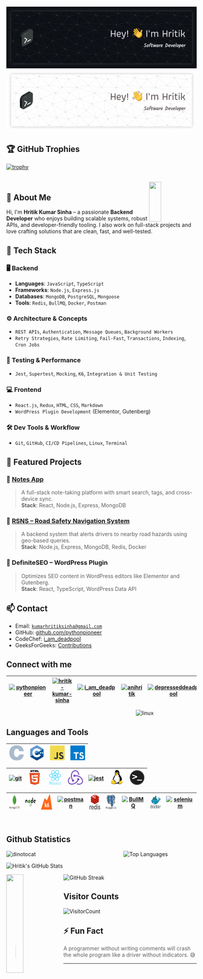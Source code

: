 ![github-header](./dr.png#gh-dark-mode-only)
![github-header](./lt.png#gh-light-mode-only)


## 🏆 GitHub Trophies
[![trophy](https://github-profile-trophy.vercel.app/?username=pythonpioneer&theme=onedark&no-bg=true&margin-w=4)](https://github.com/pythonpioneer) 

<br>

<img src="https://github.com/pythonpioneer/pythonpioneer/assets/85961247/b1aecb58-1bfe-4e1f-b36b-bb221fab5af6" align="right" width="25%" height="105vh">

## 📌 About Me

Hi, I'm **Hritik Kumar Sinha** – a passionate **Backend Developer** who enjoys building scalable systems, robust APIs, and developer-friendly tooling. I also work on full-stack projects and love crafting solutions that are clean, fast, and well-tested.

## 🧠 Tech Stack

### 🖥️ Backend
- **Languages**: `JavaScript`, `TypeScript`
- **Frameworks**: `Node.js`, `Express.js`
- **Databases**: `MongoDB`, `PostgreSQL`, `Mongoose`
- **Tools**: `Redis`, `BullMQ`, `Docker`, `Postman`

### ⚙️ Architecture & Concepts
- `REST APIs`, `Authentication`, `Message Queues`, `Background Workers`
- `Retry Strategies`, `Rate Limiting`, `Fail-Fast`, `Transactions`, `Indexing`, `Cron Jobs`

### 🧪 Testing & Performance
- `Jest`, `Supertest`, `Mocking`, `K6`, `Integration & Unit Testing`

### 💻 Frontend
- `React.js`, `Redux`, `HTML`, `CSS`, `Markdown`
- `WordPress Plugin Development` (Elementor, Gutenberg)

### 🛠️ Dev Tools & Workflow
- `Git`, `GitHub`, `CI/CD Pipelines`, `Linux`, `Terminal`

## 📁 Featured Projects

### 🔹 [Notes App](https://github.com/pythonpioneer/my-notes-frontend)
> A full-stack note-taking platform with smart search, tags, and cross-device sync.  
**Stack**: React, Node.js, Express, MongoDB

### 🔹 [RSNS – Road Safety Navigation System](https://github.com/pythonpioneer/RSNS)
> A backend system that alerts drivers to nearby road hazards using geo-based queries.  
**Stack**: Node.js, Express, MongoDB, Redis, Docker

### 🔹 DefiniteSEO – WordPress Plugin
> Optimizes SEO content in WordPress editors like Elementor and Gutenberg.  
**Stack**: React, TypeScript, WordPress Data API

## 📫 Contact

- Email: [`kumarhritiksinha@gmail.com`](mailto:kumarhritiksinha@gmail.com)  
- GitHub: [github.com/pythonpioneer](https://github.com/pythonpioneer)  
- CodeChef: [i_am_deadpool](https://www.codechef.com/users/i_am_deadpool)  
- GeeksForGeeks: [Contributions](https://www.geeksforgeeks.org/user/pythonpioneer/contributions/)

## Connect with me

| <a href="https://twitter.com/artnhrk_" target="blank"><img align="center" src="https://raw.githubusercontent.com/rahuldkjain/github-profile-readme-generator/master/src/images/icons/Social/twitter.svg" alt="pythonpioneer" height="30" width="40" /></a> | <a href="https://linkedin.com/in/hritik-kumar-sinha" target="blank"><img align="center" src="https://raw.githubusercontent.com/rahuldkjain/github-profile-readme-generator/master/src/images/icons/Social/linked-in-alt.svg" alt="hritik-kumar-sinha" height="30" width="40" /></a> | <a href="https://www.codechef.com/users/i_am_deadpool" target="blank"><img align="center" src="https://img.icons8.com/fluency/48/codechef.png" alt="i_am_deadpool" height="30" width="40" /></a> | <a href="https://www.hackerrank.com/anihritik" target="blank"><img align="center" src="https://raw.githubusercontent.com/rahuldkjain/github-profile-readme-generator/master/src/images/icons/Social/hackerrank.svg" alt="anihritik" height="30" width="40" /></a> | <a href="https://auth.geeksforgeeks.org/user/depresseddeadpool" target="blank"><img align="center" src="https://raw.githubusercontent.com/rahuldkjain/github-profile-readme-generator/master/src/images/icons/Social/geeks-for-geeks.svg" alt="depresseddeadpool" height="30" width="40" /></a>
|---|---|---|---|---|
<img src="https://github.com/pythonpioneer/pythonpioneer/assets/85961247/5dcb5477-60fc-4f66-9032-242541485d2c" alt="linux" align="right" style="margin-right: 10px;" width="30%" />

<br>

## Languages and Tools

| <a href="https://www.cprogramming.com/" target="_blank" rel="noreferrer"> <img src="https://raw.githubusercontent.com/devicons/devicon/master/icons/c/c-original.svg" alt="c" width="40" height="40"/> </a>  |  <a href="https://www.w3schools.com/cpp/" target="_blank" rel="noreferrer"> <img src="https://raw.githubusercontent.com/devicons/devicon/master/icons/cplusplus/cplusplus-original.svg" alt="cplusplus" width="40" height="40"/> </a> | <a href="https://developer.mozilla.org/en-US/docs/Web/JavaScript" target="_blank" rel="noreferrer"> <img src="https://raw.githubusercontent.com/devicons/devicon/master/icons/javascript/javascript-original.svg" alt="JS" width="40" height="40"/> </a>  | <a href="https://www.typescriptlang.org/" target="_blank" rel="noreferrer"> <img src="https://raw.githubusercontent.com/devicons/devicon/master/icons/typescript/typescript-original.svg" alt="TS" width="40" height="40"/> </a> | 
|---|---|---|---|

| <a href="https://git-scm.com/" target="_blank" rel="noreferrer"> <img src="https://www.vectorlogo.zone/logos/git-scm/git-scm-icon.svg" alt="git" width="40" height="40"/> </a> | <a href="https://www.w3.org/html/" target="_blank" rel="noreferrer"> <img src="https://raw.githubusercontent.com/devicons/devicon/master/icons/html5/html5-original-wordmark.svg" alt="html5" width="40" height="40"/> </a> | <a href="https://reactjs.org/" target="_blank" rel="noreferrer"> <img src="https://raw.githubusercontent.com/devicons/devicon/master/icons/react/react-original-wordmark.svg" alt="React.js" width="40" height="40"/> </a> | <a href="https://redux.js.org" target="_blank" rel="noreferrer"> <img src="https://raw.githubusercontent.com/devicons/devicon/master/icons/redux/redux-original.svg" alt="redux" width="40" height="40"/> </a> | <a href="https://jestjs.io" target="_blank" rel="noreferrer"> <img src="https://www.vectorlogo.zone/logos/jestjsio/jestjsio-icon.svg" alt="jest" width="40" height="40"/> </a> | <a href="https://www.linux.org/" target="_blank" rel="noreferrer"> <img src="https://raw.githubusercontent.com/devicons/devicon/master/icons/linux/linux-original.svg" alt="linux" width="40" height="40"/> </a> | <img height="40" width="40" src="https://raw.githubusercontent.com/github/explore/80688e429a7d4ef2fca1e82350fe8e3517d3494d/topics/terminal/terminal.png"> |
|---|---|---|---|---|---|---|

| <a href="https://www.mongodb.com/" target="_blank" rel="noreferrer"> <img src="https://raw.githubusercontent.com/devicons/devicon/master/icons/mongodb/mongodb-original-wordmark.svg" alt="mongodb" width="40" height="40"/> </a> | <a href="https://nodejs.org" target="_blank" rel="noreferrer"> <img src="https://raw.githubusercontent.com/devicons/devicon/master/icons/nodejs/nodejs-original-wordmark.svg" alt="nodejs" width="40" height="40"/> </a> | <a href="https://k6.io/" target="_blank" rel="noreferrer"><img src="https://raw.githubusercontent.com/grafana/k6/master/assets/logo.svg" alt="K6" width="40" height="40"/></a> | <a href="https://postman.com" target="_blank" rel="noreferrer"> <img src="https://www.vectorlogo.zone/logos/getpostman/getpostman-icon.svg" alt="postman" width="40" height="40"/> </a> | <a href="https://redis.io/" target="_blank" rel="noreferrer"><img src="https://raw.githubusercontent.com/devicons/devicon/master/icons/redis/redis-original-wordmark.svg" alt="Redis" width="40" height="40"/></a> | <a href="https://www.postgresql.org/" target="_blank" rel="noreferrer"><img src="https://raw.githubusercontent.com/devicons/devicon/master/icons/postgresql/postgresql-original-wordmark.svg" alt="PostgreSQL" width="40" height="40"/></a> | <a href="https://bullmq.io/" target="_blank" rel="noreferrer"><img src="https://user-images.githubusercontent.com/95200/143832033-32e868df-f3b0-4251-97fb-c64809a43d36.png" alt="BullMQ" width="70" height="40"/></a> | <a href="https://www.docker.com/" target="_blank" rel="noreferrer"><img src="https://raw.githubusercontent.com/devicons/devicon/master/icons/docker/docker-original-wordmark.svg" alt="Docker" width="40" height="40"/></a> | <a href="https://www.selenium.dev" target="_blank" rel="noreferrer"> <img src="https://raw.githubusercontent.com/detain/svg-logos/780f25886640cef088af994181646db2f6b1a3f8/svg/selenium-logo.svg" alt="selenium" width="40" height="40"/> </a> | 
|---|---|---|---|---|---|---|---|---|
</p>

<br>

## Github Statistics

![Top Languages](https://github-readme-stats.vercel.app/api/top-langs/?username=pythonpioneer&layout=compact&theme=transparent&hide_border=true&langs_count=8)<img src="https://github.com/pythonpioneer/pythonpioneer/assets/85961247/c9a3a801-c90e-4b61-9d94-977983f5e97c" alt="dinotocat" style="float: left; margin-right: 10px;" width="300" />

![Hritik's GitHub Stats](https://github-readme-stats.vercel.app/api?username=pythonpioneer&show_icons=true&theme=transparent&hide_border=true)


![GitHub Streak](https://github-readme-streak-stats.herokuapp.com/?user=pythonpioneer&theme=transparent&hide_border=true)
<img src="https://github.com/pythonpioneer/pythonpioneer/assets/85961247/8402a133-d89d-42af-bc86-6942521fde28" width="30%" height="260vh" style="float: left;">


## Visitor Counts

![VisitorCount](https://profile-counter.glitch.me/pythonpioneer/count.svg)

## ⚡ Fun Fact  
> A programmer without writing comments will crash the whole program like a driver without indicators. 😅
---
